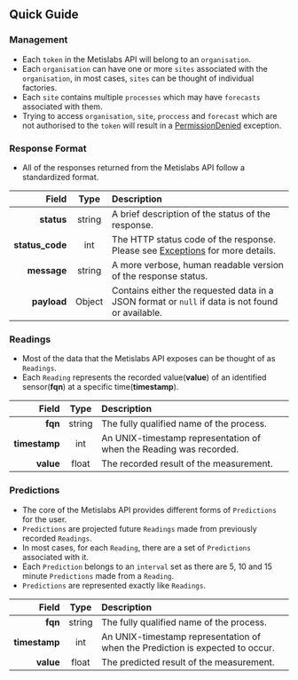 ## Quick Guide

### Management

* Each `token` in the Metislabs API will belong to an `organisation`.
* Each `organisation` can have one or more `sites` associated with the `organisation`, in most cases, `sites` can be thought of individual factories.
* Each `site` contains multiple `processes` which may have `forecasts` associated with them.
* Trying to access `organisation`, `site`, `proccess` and `forecast` which are not authorised to the `token` will result in a
[PermissionDenied](#client-based-exceptions) exception.

### Response Format

* All of the responses returned from the Metislabs API follow a standardized format.

Field | Type | Description
------:|:------:|:------------
__status__ | string | A brief description of the status of the response.
__status_code__ | int | The HTTP status code of the response. Please see [Exceptions](#exceptions) for more details.
__message__ | string | A more verbose, human readable version of the response status.
__payload__ | Object |  Contains either the requested data in a JSON format or `null` if data is not found or available.

### Readings

* Most of the data that the Metislabs API exposes can be thought of as `Readings`. 
* Each `Reading` represents the recorded value(__value__) of an identified sensor(__fqn__) at a specific time(__timestamp__).

Field | Type | Description
------:|:------:|:------------
__fqn__ | string | The fully qualified name of the process.
__timestamp__ | int | An UNIX-timestamp representation of when the Reading was recorded.
__value__ | float | The recorded result of the measurement.

### Predictions 

* The core of the Metislabs API provides different forms of `Predictions` for the user.
* `Predictions` are projected future `Readings` made from previously recorded `Readings`.
* In most cases, for each `Reading`, there are a set of `Predictions` associated with it.
* Each `Prediction` belongs to an `interval` set as there are 5, 10 and 15 minute `Predictions` made from a `Reading`.
* `Predictions` are represented exactly like `Readings`.

Field | Type | Description
------:|:------:|:------------
__fqn__ | string | The fully qualified name of the process.
__timestamp__ | int | An UNIX-timestamp representation of when the Prediction is expected to occur.
__value__ | float | The predicted result of the measurement.
